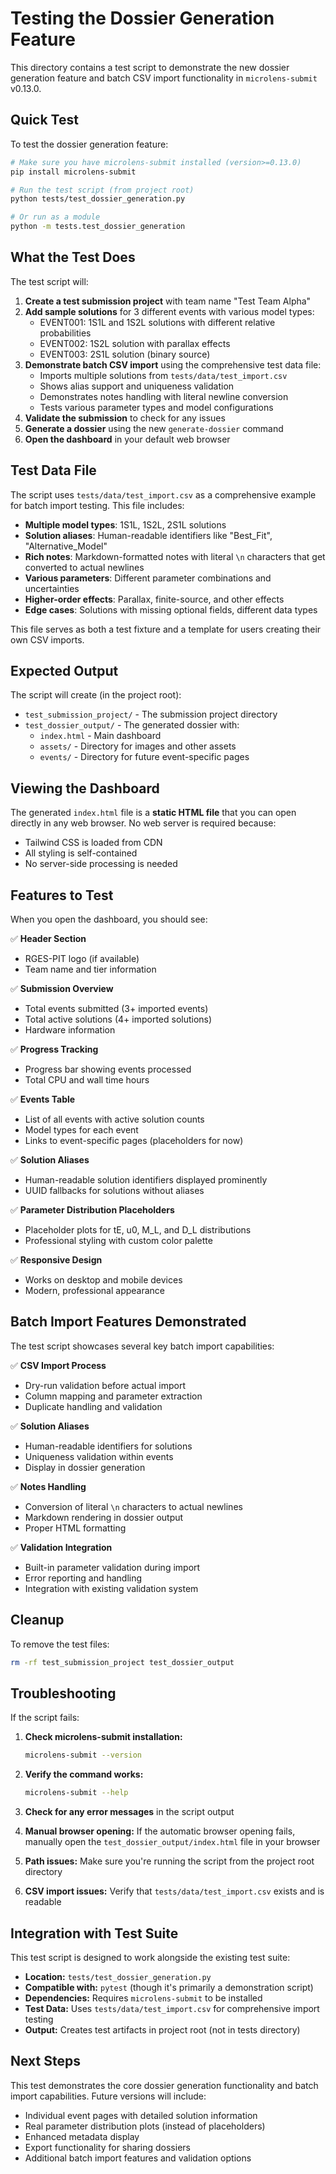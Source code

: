 # Testing the Dossier Generation Feature

This directory contains a test script to demonstrate the new dossier generation feature and batch CSV import functionality in `microlens-submit` v0.13.0.

## Quick Test

To test the dossier generation feature:

```bash
# Make sure you have microlens-submit installed (version>=0.13.0)
pip install microlens-submit

# Run the test script (from project root)
python tests/test_dossier_generation.py

# Or run as a module
python -m tests.test_dossier_generation
```

## What the Test Does

The test script will:

1. **Create a test submission project** with team name "Test Team Alpha"
2. **Add sample solutions** for 3 different events with various model types:
   - EVENT001: 1S1L and 1S2L solutions with different relative probabilities
   - EVENT002: 1S2L solution with parallax effects
   - EVENT003: 2S1L solution (binary source)
3. **Demonstrate batch CSV import** using the comprehensive test data file:
   - Imports multiple solutions from `tests/data/test_import.csv`
   - Shows alias support and uniqueness validation
   - Demonstrates notes handling with literal newline conversion
   - Tests various parameter types and model configurations
4. **Validate the submission** to check for any issues
5. **Generate a dossier** using the new `generate-dossier` command
6. **Open the dashboard** in your default web browser

## Test Data File

The script uses `tests/data/test_import.csv` as a comprehensive example for batch import testing. This file includes:

- **Multiple model types**: 1S1L, 1S2L, 2S1L solutions
- **Solution aliases**: Human-readable identifiers like "Best_Fit", "Alternative_Model"
- **Rich notes**: Markdown-formatted notes with literal `\n` characters that get converted to actual newlines
- **Various parameters**: Different parameter combinations and uncertainties
- **Higher-order effects**: Parallax, finite-source, and other effects
- **Edge cases**: Solutions with missing optional fields, different data types

This file serves as both a test fixture and a template for users creating their own CSV imports.

## Expected Output

The script will create (in the project root):
- `test_submission_project/` - The submission project directory
- `test_dossier_output/` - The generated dossier with:
  - `index.html` - Main dashboard
  - `assets/` - Directory for images and other assets
  - `events/` - Directory for future event-specific pages

## Viewing the Dashboard

The generated `index.html` file is a **static HTML file** that you can open directly in any web browser. No web server is required because:

- Tailwind CSS is loaded from CDN
- All styling is self-contained
- No server-side processing is needed

## Features to Test

When you open the dashboard, you should see:

✅ **Header Section**
- RGES-PIT logo (if available)
- Team name and tier information

✅ **Submission Overview**
- Total events submitted (3+ imported events)
- Total active solutions (4+ imported solutions)
- Hardware information

✅ **Progress Tracking**
- Progress bar showing events processed
- Total CPU and wall time hours

✅ **Events Table**
- List of all events with active solution counts
- Model types for each event
- Links to event-specific pages (placeholders for now)

✅ **Solution Aliases**
- Human-readable solution identifiers displayed prominently
- UUID fallbacks for solutions without aliases

✅ **Parameter Distribution Placeholders**
- Placeholder plots for tE, u0, M_L, and D_L distributions
- Professional styling with custom color palette

✅ **Responsive Design**
- Works on desktop and mobile devices
- Modern, professional appearance

## Batch Import Features Demonstrated

The test script showcases several key batch import capabilities:

✅ **CSV Import Process**
- Dry-run validation before actual import
- Column mapping and parameter extraction
- Duplicate handling and validation

✅ **Solution Aliases**
- Human-readable identifiers for solutions
- Uniqueness validation within events
- Display in dossier generation

✅ **Notes Handling**
- Conversion of literal `\n` characters to actual newlines
- Markdown rendering in dossier output
- Proper HTML formatting

✅ **Validation Integration**
- Built-in parameter validation during import
- Error reporting and handling
- Integration with existing validation system

## Cleanup

To remove the test files:

```bash
rm -rf test_submission_project test_dossier_output
```

## Troubleshooting

If the script fails:

1. **Check microlens-submit installation:**
   ```bash
   microlens-submit --version
   ```

2. **Verify the command works:**
   ```bash
   microlens-submit --help
   ```

3. **Check for any error messages** in the script output

4. **Manual browser opening:** If the automatic browser opening fails, manually open the `test_dossier_output/index.html` file in your browser

5. **Path issues:** Make sure you're running the script from the project root directory

6. **CSV import issues:** Verify that `tests/data/test_import.csv` exists and is readable

## Integration with Test Suite

This test script is designed to work alongside the existing test suite:

- **Location:** `tests/test_dossier_generation.py`
- **Compatible with:** `pytest` (though it's primarily a demonstration script)
- **Dependencies:** Requires `microlens-submit` to be installed
- **Test Data:** Uses `tests/data/test_import.csv` for comprehensive import testing
- **Output:** Creates test artifacts in project root (not in tests directory)

## Next Steps

This test demonstrates the core dossier generation functionality and batch import capabilities. Future versions will include:

- Individual event pages with detailed solution information
- Real parameter distribution plots (instead of placeholders)
- Enhanced metadata display
- Export functionality for sharing dossiers
- Additional batch import features and validation options 
